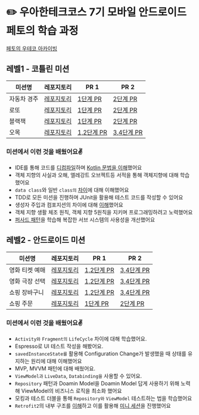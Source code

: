 # ✏️ 우아한테크코스 7기 모바일 안드로이드 페토의 학습 과정

[페토의 우테코 아카이빙](https://chanho0908.notion.site/1970f436649f808ea0b4c81e06793909?v=1970f436649f8023bc4d000c1fc148cb)

## 레벨1 - 코틀린 미션
|미션명|레포지토리|PR 1|PR 2|
|---|---|---|---|
|자동차 경주|[레포지토리](https://github.com/chanho0908/kotlin-racingcar/tree/step1)|[1단계 PR](https://github.com/woowacourse/kotlin-racingcar/pull/147)|[2단계 PR](https://github.com/woowacourse/kotlin-racingcar/pull/160)|
|로또|[레포지토리](https://github.com/chanho0908/kotlin-lotto/tree/chanho0908)|[1단계 PR](https://github.com/woowacourse/kotlin-lotto/pull/124)|[2단계 PR](https://github.com/woowacourse/kotlin-lotto/pull/129)|
|블랙잭|[레포지토리](https://github.com/chanho0908/kotlin-blackjack/tree/chanho0908)|[1단계 PR](https://github.com/woowacourse/kotlin-blackjack/pull/123)|[2단계 PR](https://github.com/woowacourse/kotlin-blackjack/pull/150)|
|오목|[레포지토리](https://github.com/chanho0908/kotlin-omok/tree/chanho0908)|[1,2단계 PR](https://github.com/woowacourse/kotlin-omok/pull/110)|[3,4단계 PR](https://github.com/woowacourse/kotlin-omok/pull/132)|

### 미션에서 이런 것을 배웠어요✌️
- IDE를 통해 코드를 [디컴파일](https://chanho0908.notion.site/Quiz-Custom-Getter-19c0f436649f80858901e6586df8879c)하며 [Kotlin 문법을 이해](https://chanho0908.notion.site/1970f436649f808ea0b4c81e06793909?v=1970f436649f8023bc4d000c1fc148cb&p=1970f436649f8017be32eacbcec19dd9&pm=s)했어요
- 객체 지향의 사실과 오해, 엘레강트 오브젝트등 서적을 통해 객체지향에 대해 학습했어요
- `data class`와 일반 `class의` [차이](https://chanho0908.notion.site/1970f436649f808ea0b4c81e06793909?v=1970f436649f8023bc4d000c1fc148cb&p=1980f436649f8048bc52ca39d37ff8f6&pm=s)에 대해 이해했어요
- TDD로 모든 미션을 진행하며 JUnit을 활용해 테스트 코드를 작성할 수 있어요
- 생성자 주입과 컴포지션의 차이에 대해 [이해](https://chanho0908.notion.site/1970f436649f808ea0b4c81e06793909?v=1970f436649f8023bc4d000c1fc148cb&p=1990f436649f80039996e0edf1893c13&pm=s)했어요
- 객체 지향 생활 체조 원칙, 객체 지향 5원칙을 지키며 프로그래밍하려고 노력했어요
- [퍼사드 패턴](https://chanho0908.notion.site/1970f436649f808ea0b4c81e06793909?v=1970f436649f8023bc4d000c1fc148cb&p=1c00f436649f80d78e3ec8c1dffe9e40&pm=s)을 학습해 복잡한 서브 시스템의 사용성을 개선했어요

## 레벨2 - 안드로이드 미션
|미션명|레포지토리|PR 1|PR 2|
|---|---|---|---|
|영화 티켓 예매|[레포지토리](https://github.com/chanho0908/android-movie-ticket/tree/step4)|[1,2단계 PR](https://github.com/woowacourse/android-movie-ticket/pull/105)|[3,4단계 PR](https://github.com/woowacourse/android-movie-ticket/pull/127)|
|영화 극장 선택|[레포지토리](https://github.com/chanho0908/android-movie-theater/tree/chanho0908)|[1,2단계 PR](https://github.com/woowacourse/android-movie-theater/pull/102)|[3,4단계 PR](https://github.com/woowacourse/android-movie-theater/pull/136)|
|쇼핑 장바구니|[레포지토리](https://github.com/chanho0908/android-shopping-cart/tree/step3)|[1,2단계 PR](https://github.com/woowacourse/android-shopping-cart/pull/104)|[3,4단계 PR](https://github.com/woowacourse/android-shopping-cart/pull/121)|
|쇼핑 주문|[레포지토리](https://github.com/chanho0908/android-shopping-order/tree/step3)|[1단계 PR](https://github.com/woowacourse/android-shopping-order/pull/100)|[2단계 PR](https://github.com/woowacourse/android-shopping-order/pull/122)|

### 미션에서 이런 것을 배웠어요✌️
- `Activity와` `Fragment의` `LifeCycle` 차이에 대해 학습했어요.
- Espresso로 UI 테스트 작성을 해봤어요.
- `savedInstanceState를` 활용해 Configuration Change가 발생했을 때 상태를 유지하는 원리에 대해 이해했어요
- MVP, MVVM 패턴에 대해 배웠어요.
- `ViewModel과` `LiveData`, `Databinding을` 사용할 수 있어요.
- `Repository` 패턴과 Doamin Model을 Doamin Model 답게 사용하기 위해 노력해 ViewModel의 비즈니스 로직을 최소화 했어요
- 모킹과 테스트 더블을 통해 `Repository와` `ViewModel` 테스트하는 법을 학습했어요
- `Retrofit2`의 내부 구조를 [이해](https://chanho-study.tistory.com/168)하고 이를 활용해 [미니 세션](https://www.slideshare.net/slideshow/ss-2abb/282718117)을 진행했어요
